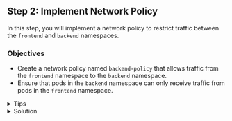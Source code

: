 ## Step 2: Implement Network Policy

In this step, you will implement a network policy to restrict traffic between the `frontend` and `backend` namespaces.

### Objectives

- Create a network policy named `backend-policy` that allows traffic from the `frontend` namespace to the `backend` namespace.
- Ensure that pods in the `backend` namespace can only receive traffic from pods in the `frontend` namespace.

<details>
<summary>Tips</summary>

- Use the `networking.k8s.io/v1` API version for the NetworkPolicy resource.
- Apply a pod selector that targets the pods in the `backend` namespace.
- Specify `ingress` rules to allow traffic from the `frontend` namespace.

</details>

<details>
<summary>Solution</summary>

- Network policy definition:

```yaml
apiVersion: networking.k8s.io/v1
kind: NetworkPolicy
metadata:
  name: backend-policy
  namespace: backend
spec:
  podSelector: {}
  ingress:
    - from:
        - namespaceSelector:
            matchLabels:
              kubernetes.io/metadata.name: frontend
```

- Apply the network policy with `kubectl apply -f backend-policy.yaml`.

</details>
